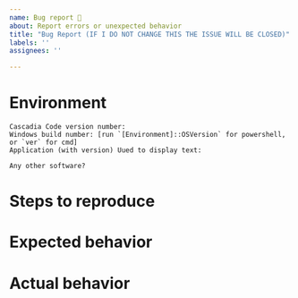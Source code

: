 ```yaml
---
name: Bug report 🐛
about: Report errors or unexpected behavior
title: "Bug Report (IF I DO NOT CHANGE THIS THE ISSUE WILL BE CLOSED)"
labels: ''
assignees: ''

---
```


<!-- 
🚨🚨🚨🚨🚨🚨🚨🚨🚨🚨

I ACKNOWLEDGE THE FOLLOWING BEFORE PROCEEDING:
1. If I delete this entire template and go my own path, the core team may close my issue without further explanation or engagement.
2. If I list multiple bugs/concerns in this one issue, the core team may close my issue without further explanation or engagement.
3. If I write an issue that has many duplicates, the core team may close my issue without further explanation or engagement (and without necessarily spending time to find the exact duplicate ID number).
4. If I leave the title incomplete when filing the issue, the core team may close my issue without further explanation or engagement.
5. If I file something completely blank in the body, the core team may close my issue without further explanation or engagement.

All good? Then proceed!
-->

<!--
This bug tracker is monitored by Windows Terminal development team and other technical folks.

Please use this form and describe your issue, concisely but precisely, with as much detail as possible including images.

-->

# Environment

```none
Cascadia Code version number:
Windows build number: [run `[Environment]::OSVersion` for powershell, or `ver` for cmd]
Application (with version) Uued to display text:

Any other software?
```

# Steps to reproduce

<!-- A description of how to trigger this bug. -->

# Expected behavior

<!-- A description of what you're expecting, possibly containing screenshots or reference material. -->

# Actual behavior

<!-- What's actually happening? -->
